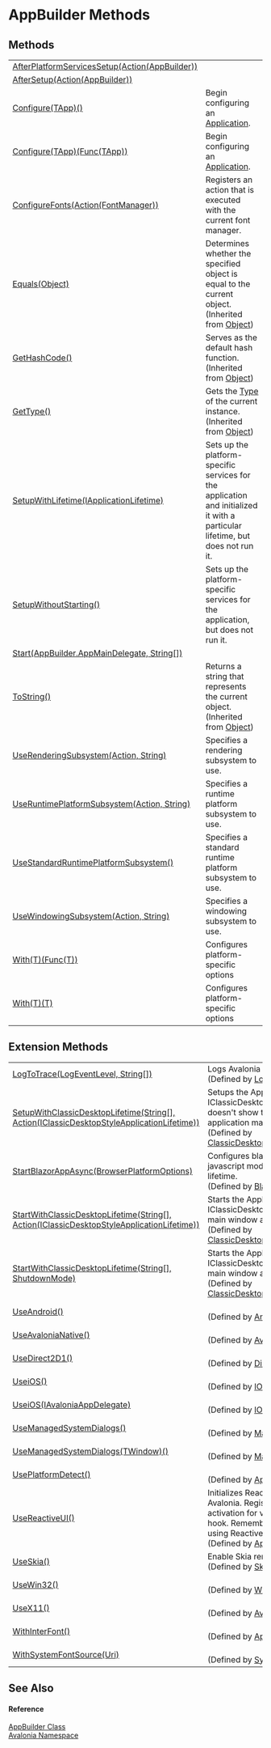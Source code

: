 # AppBuilder Methods




## Methods
<table>
<tr>
<td><a href="M_Avalonia_AppBuilder_AfterPlatformServicesSetup">AfterPlatformServicesSetup(Action(AppBuilder))</a></td>
<td> </td>
</tr>
<tr>
<td><a href="M_Avalonia_AppBuilder_AfterSetup">AfterSetup(Action(AppBuilder))</a></td>
<td> </td>
</tr>
<tr>
<td><a href="M_Avalonia_AppBuilder_Configure__1">Configure(TApp)()</a></td>
<td>Begin configuring an <a href="T_Avalonia_Application">Application</a>.</td>
</tr>
<tr>
<td><a href="M_Avalonia_AppBuilder_Configure__1_1">Configure(TApp)(Func(TApp))</a></td>
<td>Begin configuring an <a href="T_Avalonia_Application">Application</a>.</td>
</tr>
<tr>
<td><a href="M_Avalonia_AppBuilder_ConfigureFonts">ConfigureFonts(Action(FontManager))</a></td>
<td>Registers an action that is executed with the current font manager.</td>
</tr>
<tr>
<td><a href="https://learn.microsoft.com/dotnet/api/system.object.equals#system-object-equals(system-object)" target="_blank" rel="noopener noreferrer">Equals(Object)</a></td>
<td>Determines whether the specified object is equal to the current object.<br />(Inherited from <a href="https://learn.microsoft.com/dotnet/api/system.object" target="_blank" rel="noopener noreferrer">Object</a>)</td>
</tr>
<tr>
<td><a href="https://learn.microsoft.com/dotnet/api/system.object.gethashcode" target="_blank" rel="noopener noreferrer">GetHashCode()</a></td>
<td>Serves as the default hash function.<br />(Inherited from <a href="https://learn.microsoft.com/dotnet/api/system.object" target="_blank" rel="noopener noreferrer">Object</a>)</td>
</tr>
<tr>
<td><a href="https://learn.microsoft.com/dotnet/api/system.object.gettype" target="_blank" rel="noopener noreferrer">GetType()</a></td>
<td>Gets the <a href="https://learn.microsoft.com/dotnet/api/system.type" target="_blank" rel="noopener noreferrer">Type</a> of the current instance.<br />(Inherited from <a href="https://learn.microsoft.com/dotnet/api/system.object" target="_blank" rel="noopener noreferrer">Object</a>)</td>
</tr>
<tr>
<td><a href="M_Avalonia_AppBuilder_SetupWithLifetime">SetupWithLifetime(IApplicationLifetime)</a></td>
<td>Sets up the platform-specific services for the application and initialized it with a particular lifetime, but does not run it.</td>
</tr>
<tr>
<td><a href="M_Avalonia_AppBuilder_SetupWithoutStarting">SetupWithoutStarting()</a></td>
<td>Sets up the platform-specific services for the application, but does not run it.</td>
</tr>
<tr>
<td><a href="M_Avalonia_AppBuilder_Start">Start(AppBuilder.AppMainDelegate, String[])</a></td>
<td> </td>
</tr>
<tr>
<td><a href="https://learn.microsoft.com/dotnet/api/system.object.tostring" target="_blank" rel="noopener noreferrer">ToString()</a></td>
<td>Returns a string that represents the current object.<br />(Inherited from <a href="https://learn.microsoft.com/dotnet/api/system.object" target="_blank" rel="noopener noreferrer">Object</a>)</td>
</tr>
<tr>
<td><a href="M_Avalonia_AppBuilder_UseRenderingSubsystem">UseRenderingSubsystem(Action, String)</a></td>
<td>Specifies a rendering subsystem to use.</td>
</tr>
<tr>
<td><a href="M_Avalonia_AppBuilder_UseRuntimePlatformSubsystem">UseRuntimePlatformSubsystem(Action, String)</a></td>
<td>Specifies a runtime platform subsystem to use.</td>
</tr>
<tr>
<td><a href="M_Avalonia_AppBuilder_UseStandardRuntimePlatformSubsystem">UseStandardRuntimePlatformSubsystem()</a></td>
<td>Specifies a standard runtime platform subsystem to use.</td>
</tr>
<tr>
<td><a href="M_Avalonia_AppBuilder_UseWindowingSubsystem">UseWindowingSubsystem(Action, String)</a></td>
<td>Specifies a windowing subsystem to use.</td>
</tr>
<tr>
<td><a href="M_Avalonia_AppBuilder_With__1">With(T)(Func(T))</a></td>
<td>Configures platform-specific options</td>
</tr>
<tr>
<td><a href="M_Avalonia_AppBuilder_With__1_1">With(T)(T)</a></td>
<td>Configures platform-specific options</td>
</tr>
</table>

## Extension Methods
<table>
<tr>
<td><a href="M_Avalonia_LoggingExtensions_LogToTrace">LogToTrace(LogEventLevel, String[])</a></td>
<td>Logs Avalonia events to the <a href="https://learn.microsoft.com/dotnet/api/system.diagnostics.trace" target="_blank" rel="noopener noreferrer">Trace</a> sink.<br />(Defined by <a href="T_Avalonia_LoggingExtensions">LoggingExtensions</a>)</td>
</tr>
<tr>
<td><a href="M_Avalonia_ClassicDesktopStyleApplicationLifetimeExtensions_SetupWithClassicDesktopLifetime">SetupWithClassicDesktopLifetime(String[], Action(IClassicDesktopStyleApplicationLifetime))</a></td>
<td>Setups the Application with a IClassicDesktopStyleApplicationLifetime, but doesn't show the main window and doesn't run application main loop.<br />(Defined by <a href="T_Avalonia_ClassicDesktopStyleApplicationLifetimeExtensions">ClassicDesktopStyleApplicationLifetimeExtensions</a>)</td>
</tr>
<tr>
<td><a href="M_Avalonia_Browser_Blazor_BlazorAppBuilder_StartBlazorAppAsync">StartBlazorAppAsync(BrowserPlatformOptions)</a></td>
<td>Configures blazor backend, loads avalonia javascript modules and creates a single view lifetime.<br />(Defined by <a href="T_Avalonia_Browser_Blazor_BlazorAppBuilder">BlazorAppBuilder</a>)</td>
</tr>
<tr>
<td><a href="M_Avalonia_ClassicDesktopStyleApplicationLifetimeExtensions_StartWithClassicDesktopLifetime_1">StartWithClassicDesktopLifetime(String[], Action(IClassicDesktopStyleApplicationLifetime))</a></td>
<td>Starts the Application with a IClassicDesktopStyleApplicationLifetime, shows main window and runs application main loop.<br />(Defined by <a href="T_Avalonia_ClassicDesktopStyleApplicationLifetimeExtensions">ClassicDesktopStyleApplicationLifetimeExtensions</a>)</td>
</tr>
<tr>
<td><a href="M_Avalonia_ClassicDesktopStyleApplicationLifetimeExtensions_StartWithClassicDesktopLifetime">StartWithClassicDesktopLifetime(String[], ShutdownMode)</a></td>
<td>Starts the Application with a IClassicDesktopStyleApplicationLifetime, shows main window and runs application main loop.<br />(Defined by <a href="T_Avalonia_ClassicDesktopStyleApplicationLifetimeExtensions">ClassicDesktopStyleApplicationLifetimeExtensions</a>)</td>
</tr>
<tr>
<td><a href="M_Avalonia_AndroidApplicationExtensions_UseAndroid">UseAndroid()</a></td>
<td><br />(Defined by <a href="T_Avalonia_AndroidApplicationExtensions">AndroidApplicationExtensions</a>)</td>
</tr>
<tr>
<td><a href="M_Avalonia_AvaloniaNativePlatformExtensions_UseAvaloniaNative">UseAvaloniaNative()</a></td>
<td><br />(Defined by <a href="T_Avalonia_AvaloniaNativePlatformExtensions">AvaloniaNativePlatformExtensions</a>)</td>
</tr>
<tr>
<td><a href="M_Avalonia_Direct2DApplicationExtensions_UseDirect2D1">UseDirect2D1()</a></td>
<td><br />(Defined by <a href="T_Avalonia_Direct2DApplicationExtensions">Direct2DApplicationExtensions</a>)</td>
</tr>
<tr>
<td><a href="M_Avalonia_IOSApplicationExtensions_UseiOS_1">UseiOS()</a></td>
<td><br />(Defined by <a href="T_Avalonia_IOSApplicationExtensions">IOSApplicationExtensions</a>)</td>
</tr>
<tr>
<td><a href="M_Avalonia_IOSApplicationExtensions_UseiOS">UseiOS(IAvaloniaAppDelegate)</a></td>
<td><br />(Defined by <a href="T_Avalonia_IOSApplicationExtensions">IOSApplicationExtensions</a>)</td>
</tr>
<tr>
<td><a href="M_Avalonia_Dialogs_ManagedFileDialogExtensions_UseManagedSystemDialogs">UseManagedSystemDialogs()</a></td>
<td><br />(Defined by <a href="T_Avalonia_Dialogs_ManagedFileDialogExtensions">ManagedFileDialogExtensions</a>)</td>
</tr>
<tr>
<td><a href="M_Avalonia_Dialogs_ManagedFileDialogExtensions_UseManagedSystemDialogs__1">UseManagedSystemDialogs(TWindow)()</a></td>
<td><br />(Defined by <a href="T_Avalonia_Dialogs_ManagedFileDialogExtensions">ManagedFileDialogExtensions</a>)</td>
</tr>
<tr>
<td><a href="M_Avalonia_AppBuilderDesktopExtensions_UsePlatformDetect">UsePlatformDetect()</a></td>
<td><br />(Defined by <a href="T_Avalonia_AppBuilderDesktopExtensions">AppBuilderDesktopExtensions</a>)</td>
</tr>
<tr>
<td><a href="M_Avalonia_ReactiveUI_AppBuilderExtensions_UseReactiveUI">UseReactiveUI()</a></td>
<td>Initializes ReactiveUI framework to use with Avalonia. Registers Avalonia scheduler, an activation for view fetcher, a template binding hook. Remember to call this method if you are using ReactiveUI in your application.<br />(Defined by <a href="T_Avalonia_ReactiveUI_AppBuilderExtensions">AppBuilderExtensions</a>)</td>
</tr>
<tr>
<td><a href="M_Avalonia_SkiaApplicationExtensions_UseSkia">UseSkia()</a></td>
<td>Enable Skia renderer.<br />(Defined by <a href="T_Avalonia_SkiaApplicationExtensions">SkiaApplicationExtensions</a>)</td>
</tr>
<tr>
<td><a href="M_Avalonia_Win32ApplicationExtensions_UseWin32">UseWin32()</a></td>
<td><br />(Defined by <a href="T_Avalonia_Win32ApplicationExtensions">Win32ApplicationExtensions</a>)</td>
</tr>
<tr>
<td><a href="M_Avalonia_AvaloniaX11PlatformExtensions_UseX11">UseX11()</a></td>
<td><br />(Defined by <a href="T_Avalonia_AvaloniaX11PlatformExtensions">AvaloniaX11PlatformExtensions</a>)</td>
</tr>
<tr>
<td><a href="M_Avalonia_AppBuilderExtension_WithInterFont">WithInterFont()</a></td>
<td><br />(Defined by <a href="T_Avalonia_AppBuilderExtension">AppBuilderExtension</a>)</td>
</tr>
<tr>
<td><a href="M_Avalonia_SystemFontAppBuilderExtension_WithSystemFontSource">WithSystemFontSource(Uri)</a></td>
<td><br />(Defined by <a href="T_Avalonia_SystemFontAppBuilderExtension">SystemFontAppBuilderExtension</a>)</td>
</tr>
</table>

## See Also


#### Reference
<a href="T_Avalonia_AppBuilder">AppBuilder Class</a>  
<a href="N_Avalonia">Avalonia Namespace</a>  

